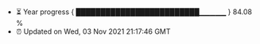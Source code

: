 - ⏳ Year progress { █████████████████████████▁▁▁▁▁ } 84.08 %
- ⏰ Updated on Wed, 03 Nov 2021 21:17:46 GMT


